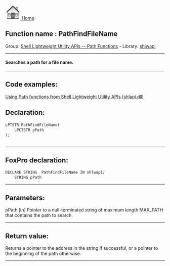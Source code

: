 [<img src="../../images/home.png"> Home ](https://github.com/VFPX/Win32API)  

## Function name : PathFindFileName
Group: [Shell Lightweight Utility APIs -- Path Functions](../../functions_group.md#Shell_Lightweight_Utility_APIs_--_Path_Functions)  -  Library: [shlwapi](../../libraries.md#shlwapi)  
***  


#### Searches a path for a file name.
***  


## Code examples:
[Using Path functions from Shell Lightweight Utility APIs (shlapi.dll)](../../samples/sample_178.md)  

## Declaration:
```foxpro  
LPTSTR PathFindFileName(
    LPCTSTR pPath
);
  
```  
***  


## FoxPro declaration:
```foxpro  
DECLARE STRING  PathFindFileName IN shlwapi;
	STRING pPath  
```  
***  


## Parameters:
pPath 
[in] Pointer to a null-terminated string of maximum length MAX_PATH that contains the path to search.   
***  


## Return value:
Returns a pointer to the address in the string if successful, or a pointer to the beginning of the path otherwise.   
***  


